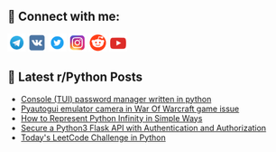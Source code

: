 ## 🔎 Connect with me:
[<img src="https://github.com/bullbesh/bullbesh/blob/main/images/Telegram.png" width="32" height="32" />](https://t.me/bullbesh)
[<img src="https://github.com/bullbesh/bullbesh/blob/main/images/VK.png" width="32" height="32" />](https://vk.com/bullbesh)
[<img src="https://github.com/bullbesh/bullbesh/blob/main/images/Twitter.png" width="32" height="32" />](https://twitter.com/bullbesh1)
[<img src="https://github.com/bullbesh/bullbesh/blob/main/images/Instagram.png" width="32" height="32" />](https://www.instagram.com/bullbesh)
[<img src="https://github.com/bullbesh/bullbesh/blob/main/images/Reddit.png" width="32" height="32" />](https://www.reddit.com/user/bullbesh)
[<img src="https://github.com/bullbesh/bullbesh/blob/main/images/YouTube.png" width="32" height="32" />](https://www.youtube.com/channel/UCtfjRs6uzgq5mfm8S06WTcg)

## 📕 Latest r/Python Posts
<!-- BLOG-POST-LIST:START -->
- [Console &lpar;TUI&rpar; password manager written in python](https://www.reddit.com/r/Python/comments/112rppp/console_tui_password_manager_written_in_python/)
- [Pyautogui emulator camera in War Of Warcraft game issue](https://www.reddit.com/r/Python/comments/112rjgz/pyautogui_emulator_camera_in_war_of_warcraft_game/)
- [How to Represent Python Infinity in Simple Ways](https://www.reddit.com/r/Python/comments/112qwz5/how_to_represent_python_infinity_in_simple_ways/)
- [Secure a Python3 Flask API with Authentication and Authorization](https://www.reddit.com/r/Python/comments/112o6d4/secure_a_python3_flask_api_with_authentication/)
- [Today&#39;s LeetCode Challenge in Python](https://www.reddit.com/r/Python/comments/112o5qd/todays_leetcode_challenge_in_python/)
<!-- BLOG-POST-LIST:END -->
